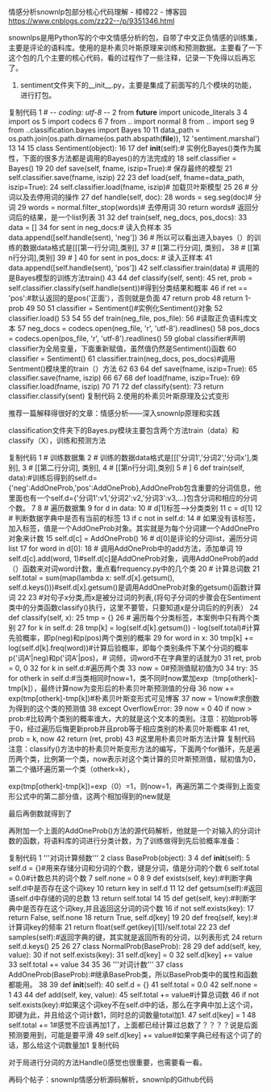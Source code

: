 情感分析snownlp包部分核心代码理解 - 樟樟22 - 博客园 https://www.cnblogs.com/zz22--/p/9351346.html

snownlps是用Python写的个中文情感分析的包，自带了中文正负情感的训练集，主要是评论的语料库。使用的是朴素贝叶斯原理来训练和预测数据。主要看了一下这个包的几个主要的核心代码，看的过程作了一些注释，记录一下免得以后再忘了。

1. sentiment文件夹下的__init__.py，主要是集成了前面写的几个模块的功能，进行打包。

复制代码
 1 # -*- coding: utf-8 -*-
 2 from __future__ import unicode_literals
 3 
 4 import os
 5 import codecs
 6 
 7 from .. import normal
 8 from .. import seg
 9 from ..classification.bayes import Bayes
10 
11 data_path = os.path.join(os.path.dirname(os.path.abspath(__file__)),
12                          'sentiment.marshal')
13 
14 
15 class Sentiment(object):
16 
17     def __init__(self):# 实例化Bayes()类作为属性，下面的很多方法都是调用的Bayes()的方法完成的
18         self.classifier = Bayes()
19 
20     def save(self, fname, iszip=True):# 保存最终的模型
21         self.classifier.save(fname, iszip)
22 
23     def load(self, fname=data_path, iszip=True):
24         self.classifier.load(fname, iszip)# 加载贝叶斯模型
25 
26     # 分词以及去停用词的操作
27     def handle(self, doc):
28         words = seg.seg(doc)# 分词
29         words = normal.filter_stop(words)# 去停用词
30         return words# 返回分词后的结果，是一个list列表
31 
32     def train(self, neg_docs, pos_docs):
33         data = []
34         for sent in neg_docs:# 读入负样本
35             data.append([self.handle(sent), 'neg'])
36             # 所以可以看出进入bayes（）的训练的数据data格式是[[[第一行分词],类别],
37             #                                             [[第二行分词], 类别]，
38             #                                             [[第n行分词],类别]
39             #                                                              ]
40         for sent in pos_docs: # 读入正样本
41             data.append([self.handle(sent), 'pos'])
42         self.classifier.train(data)  # 调用的是Bayes模型的训练方法train()
43 
44     def classify(self, sent):
45         ret, prob = self.classifier.classify(self.handle(sent))#得到分类结果和概率
46         if ret == 'pos':#默认返回的是pos('正面'），否则就是负面
47             return prob
48         return 1-prob
49 
50 
51 classifier = Sentiment()#实例化Sentiment()对象
52 classifier.load()
53 
54 
55 def train(neg_file, pos_file):
56     #读取正负语料库文本
57     neg_docs = codecs.open(neg_file, 'r', 'utf-8').readlines()
58     pos_docs = codecs.open(pos_file, 'r', 'utf-8').readlines()
59     global classifier#声明classifier为全局变量，下面重新赋值，虽然值仍然是Sentiment()函数
60     classifier = Sentiment()
61     classifier.train(neg_docs, pos_docs)#调用Sentment()模块里的train（）方法
62 
63 
64 def save(fname, iszip=True):
65     classifier.save(fname, iszip)
66 
67 
68 def load(fname, iszip=True):
69     classifier.load(fname, iszip)
70 
71 
72 def classify(sent):
73     return classifier.classify(sent)
复制代码
2.使用的朴素贝叶斯原理及公式变形

推荐一篇解释得很好的文章：情感分析——深入snownlp原理和实践



 

classification文件夹下的Bayes.py模块主要包含两个方法train（data）和classify（X），训练和预测方法

复制代码
 1     # 训练数据集
 2     # 训练的数据data格式是[[['分词1','分词2','分词x'],类别],
 3     #                     [[第二行分词], 类别],
 4     #                     [[第n行分词],类别]
 5     #                                      ]
 6     def train(self, data):#训练后得到的self.d={'neg':AddOneProb,'pos':AddOneProb},AddOneProb包含重要的分词信息，他里面也有一个self.d={'分词1':v1,'分词2':v2,'分词3':v3,...}包含分词和相应的分词个数。
 7 
 8         # 遍历数据集
 9         for d in data:
10             # d[1]标签-->分类类别
11             c = d[1]
12             # 判断数据字典中是否有当前的标签
13             if c not in self.d:
14                 # 如果没有该标签，加入标签，值是一个AddOneProb对象。其实就是为每个分词建一个AddOnePro对象来计数
15                 self.d[c] = AddOneProb()
16             # d[0]是评论的分词list，遍历分词list
17             for word in d[0]:
18                 # 调用AddOneProb中的add方法，添加单词
19                 self.d[c].add(word, 1)#self.d[c]是AddOneProb对象，调用AddOneProb的add（）函数来对词word计数，重点看frequency.py中的几个类
20         # 计算总词数
21         self.total = sum(map(lambda x: self.d[x].getsum(), self.d.keys()))#self.d[x].getsum()是调用AddOneProb对象的getsum()函数计算词
22 
23     #对句子x分类,而x是被分过词的列表,(将句子分词的步骤会在Sentiment类中的分类函数classify()执行，这里不要管，只要知道x是分词后的的列表）
24     def classify(self, x):
25         tmp = {}
26         # 遍历每个分类标签，本案例中只有两个类别
27         for k in self.d:
28             tmp[k] = log(self.d[k].getsum()) - log(self.total)#计算先验概率，即p(neg)和p(pos)两个类别的概率
29             for word in x:
30                 tmp[k] += log(self.d[k].freq(word))#计算后验概率，即每个类别条件下某个分词的概率p('词A'|neg)和p('词A'|pos)，# 词频，词word不在字典里的话就为0
31         ret, prob = 0, 0
32         for k in self.d:#遍历两个类
33             now = 0#预测值赋初值为0
34             try:
35                 for otherk in self.d:#当类相同时now=1，类不同时now累加exp（tmp[otherk]-tmp[k]），最终计算now为变形后的朴素贝叶斯预测值的分母
36                     now += exp(tmp[otherk]-tmp[k])#朴素贝叶斯变形式可见博客
37                 now = 1/now#求倒数为得到的这个类的预测值
38             except OverflowError:
39                 now = 0
40             if now > prob:#比较两个类别的概率谁大，大的就是这个文本的类别。注意：初始prob等于0，经过遍历后悔更新prob并且prob等于相应类别的朴素贝叶斯概率
41                 ret, prob = k, now
42         return (ret, prob)
43         #这里用朴素贝叶斯方法计算
复制代码
注意：classify()方法中的朴素贝叶斯变形方法的编写，下面两个for循环，先是遍历两个类，比例第一个类，now表示对这个类计算的贝叶斯预测值，赋初值为0，第二个循环遍历第一个类（otherk=k），

exp(tmp[otherk]-tmp[k])=exp（0）=1，则now=1，再遍历第二个类得到上面变形公式中的第二部分值，这两个相加得到的new就是


最后再倒数就得到了

   

 

再附加一个上面的AddOneProb()方法的源代码解析，他就是一个对输入的分词计数的函数，将语料库的词进行分类计数，为了训练做得到先后验概率准备：

复制代码
 1 '''对词计算频数'''
 2 class BaseProb(object):
 3 
 4     def __init__(self):
 5         self.d = {}#用来存储分词和分词的个数，键是分词，值是分词的个数
 6         self.total = 0.0#计数总共的词个数
 7         self.none = 0
 8 
 9     def exists(self, key):#判断字典self.d中是否存在这个词key
10         return key in self.d
11 
12     def getsum(self):#返回语self.d中存储的词的总数
13         return self.total
14 
15     def get(self, key):#判断字典中是否存在这个词key,并且返回这分词的词个数
16         if not self.exists(key):
17             return False, self.none
18         return True, self.d[key]
19 
20     def freq(self, key):#计算词key的频率
21         return float(self.get(key)[1])/self.total
22 
23     def samples(self):#返回字典的键，其实就是返回所有的分词，以列表形式
24         return self.d.keys()
25 
26 
27 class NormalProb(BaseProb):
28 
29     def add(self, key, value):
30         if not self.exists(key):
31             self.d[key] = 0
32         self.d[key] += value
33         self.total += value
34 
35 
36 '''对词计数'''
37 class AddOneProb(BaseProb):#继承BaseProb类，所以BaseProb类中的属性和函数都能用。
38 
39     def __init__(self):
40         self.d = {}
41         self.total = 0.0
42         self.none = 1
43 
44     def add(self, key, value):
45         self.total += value#计算总词数
46         if not self.exists(key):#如果这个词key不在self.d中的话，那么在字典中加上这个词，即键为此，并且给这个词计数1，同时总的词数量total加1.
47             self.d[key] = 1
48             self.total += 1#感觉不应该再加1了，上面都已经计算过总数了？？？？说是后面预测要用到，可能是要平滑
49         self.d[key] += value#如果字典已经有这个词了的话，那么给这个词数量加1
复制代码
 

对于局进行分词的方法Handle()感觉也很重要，也需要看一看。

再码个帖子：snownlp情感分析源码解析，snownlp的Github代码